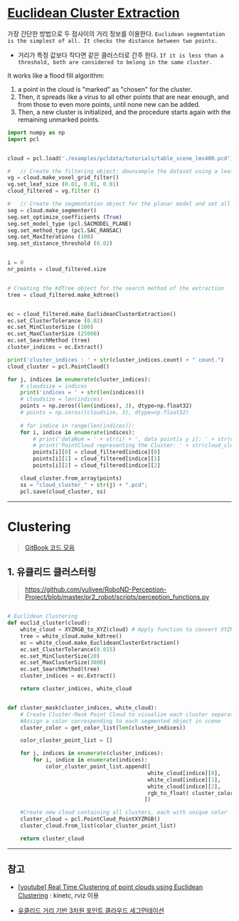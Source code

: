 # [Euclidean Cluster Extraction](https://github.com/strawlab/python-pcl/blob/master/examples/official/Segmentation/cluster_extraction.py)

 


가장 간단한 방법으로 두 점사이의 거리 정보를 이용한다. `Euclidean segmentation is the simplest of all. It checks the distance between two points. `
- 거리가 특정 값보다 작다면 같은 클러스터로 간주 한다. `If it is less than a threshold, both are considered to belong in the same cluster. `

It works like a flood fill algorithm:
1. a point in the cloud is "marked" as "chosen" for the cluster.
2. Then, it spreads like a virus to all other points that are near enough, and from those to even more points, until none new can be added.
3. Then, a new cluster is initialized, and the procedure starts again with the remaining unmarked points.








```python 
import numpy as np
import pcl


cloud = pcl.load('./examples/pcldata/tutorials/table_scene_lms400.pcd')

#   // Create the filtering object: downsample the dataset using a leaf size of 1cm
vg = cloud.make_voxel_grid_filter()
vg.set_leaf_size (0.01, 0.01, 0.01)
cloud_filtered = vg.filter ()

#   // Create the segmentation object for the planar model and set all the parameters
seg = cloud.make_segmenter()
seg.set_optimize_coefficients (True)
seg.set_model_type (pcl.SACMODEL_PLANE)
seg.set_method_type (pcl.SAC_RANSAC)
seg.set_MaxIterations (100)
seg.set_distance_threshold (0.02)


i = 0
nr_points = cloud_filtered.size


# Creating the KdTree object for the search method of the extraction
tree = cloud_filtered.make_kdtree()


ec = cloud_filtered.make_EuclideanClusterExtraction()
ec.set_ClusterTolerance (0.02)
ec.set_MinClusterSize (100)
ec.set_MaxClusterSize (25000)
ec.set_SearchMethod (tree)
cluster_indices = ec.Extract()

print('cluster_indices : ' + str(cluster_indices.count) + " count.")
cloud_cluster = pcl.PointCloud()

for j, indices in enumerate(cluster_indices):
    # cloudsize = indices
    print('indices = ' + str(len(indices)))
    # cloudsize = len(indices)
    points = np.zeros((len(indices), 3), dtype=np.float32)
    # points = np.zeros((cloudsize, 3), dtype=np.float32)
    
    # for indice in range(len(indices)):
    for i, indice in enumerate(indices):
        # print('dataNum = ' + str(i) + ', data point[x y z]: ' + str(cloud_filtered[indice][0]) + ' ' + str(cloud_filtered[indice][1]) + ' ' + str(cloud_filtered[indice][2]))
        # print('PointCloud representing the Cluster: ' + str(cloud_cluster.size) + " data points.")
        points[i][0] = cloud_filtered[indice][0]
        points[i][1] = cloud_filtered[indice][1]
        points[i][2] = cloud_filtered[indice][2]

    cloud_cluster.from_array(points)
    ss = "cloud_cluster_" + str(j) + ".pcd";
    pcl.save(cloud_cluster, ss)

```

--- 

# Clustering

> [GitBook 코드 모음](https://adioshun.gitbooks.io/pcl/content/pcl/5-clustering.html)

## 1. 유클리드 클러스터링

> https://github.com/yulivee/RoboND-Perception-Project/blob/master/pr2_robot/scripts/perception_functions.py

```python 

# Euclidean Clustering
def euclid_cluster(cloud):
    white_cloud = XYZRGB_to_XYZ(cloud) # Apply function to convert XYZRGB to XYZ
    tree = white_cloud.make_kdtree()
    ec = white_cloud.make_EuclideanClusterExtraction()
    ec.set_ClusterTolerance(0.015)
    ec.set_MinClusterSize(20)
    ec.set_MaxClusterSize(3000)
    ec.set_SearchMethod(tree)
    cluster_indices = ec.Extract()

    return cluster_indices, white_cloud


def cluster_mask(cluster_indices, white_cloud):
    # Create Cluster-Mask Point Cloud to visualize each cluster separately
    #Assign a color corresponding to each segmented object in scene
    cluster_color = get_color_list(len(cluster_indices))

    color_cluster_point_list = []

    for j, indices in enumerate(cluster_indices):
        for i, indice in enumerate(indices):
            color_cluster_point_list.append([
                                            white_cloud[indice][0],
                                            white_cloud[indice][1],
                                            white_cloud[indice][2],
                                            rgb_to_float( cluster_color[j] )
                                           ])

    #Create new cloud containing all clusters, each with unique color
    cluster_cloud = pcl.PointCloud_PointXYZRGB()
    cluster_cloud.from_list(color_cluster_point_list)

    return cluster_cloud
```


---

## 참고 

- [[youtube] Real Time Clustering of point clouds using Euclidean Clustering](https://www.youtube.com/watch?v=_suyKDMEdro) : kinetc, rviz 이용 


- [유클리드 거리 기반 3차원 포인트 클라우드 세그먼테이션](http://daddynkidsmakers.blogspot.com/2015/08/3.html)



